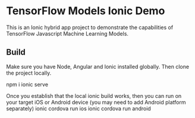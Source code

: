 # TensorFlow Models Ionic Demo
This is an Ionic hybrid app project to demonstrate the capabilities of TensorFlow Javascript Machine Learning Models.

## Build
Make sure you have Node, Angular and Ionic installed globally. Then clone the project locally.

npm i
ionic serve

Once you establish that the local ionic build works, then you can run on your target iOS or Android device (you may need to add Android platform separately)
ionic cordova run ios
ionic cordova run android
